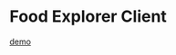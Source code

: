 <h1> Food Explorer Client </h1>

 <a href="https://main--lustrous-gecko-a1a0e5.netlify.app/">demo</a>

